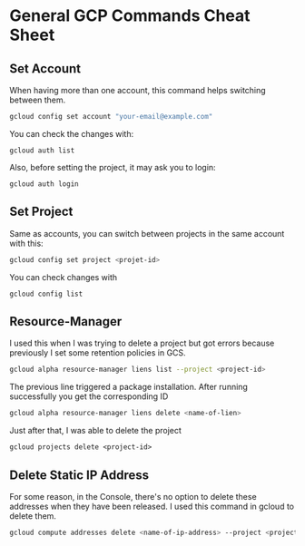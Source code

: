# General GCP Commands Cheat Sheet

## Set Account
When having more than one account, this command helps switching between them.

```bash
gcloud config set account "your-email@example.com"
```

You can check the changes with:

```
gcloud auth list
```

Also, before setting the project, it may ask you to login:

```
gcloud auth login
```

## Set Project
Same as accounts, you can switch between projects in the same account with this:

```bash
gcloud config set project <projet-id>
```

You can check changes with

```
gcloud config list
```

## Resource-Manager
I used this when I was trying to delete a project but got errors because previously I set some retention policies in GCS.

```bash
gcloud alpha resource-manager liens list --project <project-id>
```

The previous line triggered a package installation. After running successfully you get the corresponding ID

```bash
gcloud alpha resource-manager liens delete <name-of-lien>
```

Just after that, I was able to delete the project

```
gcloud projects delete <project-id>
```

## Delete Static IP Address
For some reason, in the Console, there's no option to delete these addresses when they have been released. I used this command in gcloud to delete them.

```bash
gcloud compute addresses delete <name-of-ip-address> --project <project-id> --region <region>
```
